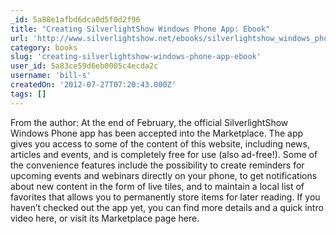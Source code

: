```yaml
---
_id: 5a88e1afbd6dca0d5f0d2f96
title: "Creating SilverlightShow Windows Phone App: Ebook"
url: 'http://www.silverlightshow.net/ebooks/silverlightshow_windows_phone.aspx'
category: books
slug: 'creating-silverlightshow-windows-phone-app-ebook'
user_id: 5a83ce59d6eb0005c4ecda2c
username: 'bill-s'
createdOn: '2012-07-27T07:20:43.000Z'
tags: []
---
```


From the author: At the end of February, the official SilverlightShow Windows Phone app has been accepted into the Marketplace. The app gives you access to some of the content of this website, including news, articles and events, and is completely free for use (also ad-free!). Some of the convenience features include the possibility to create reminders for upcoming events and webinars directly on your phone, to get notifications about new content in the form of live tiles, and to maintain a local list of favorites that allows you to permanently store items for later reading. If you haven’t checked out the app yet, you can find more details and a quick intro video here, or visit its Marketplace page here.

